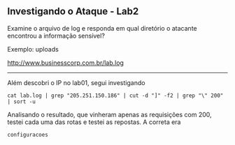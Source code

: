 ## Investigando o Ataque - Lab2
Examine o arquivo de log e responda em qual diretório o atacante encontrou a informação sensível?

Exemplo: uploads

http://www.businesscorp.com.br/lab.log

---
Além descobri o IP no lab01, segui investigando

```
cat lab.log | grep "205.251.150.186" | cut -d "]" -f2 | grep "\" 200" | sort -u
```

Analisando o resultado, que vinheram apenas as requisições com 200, testei cada uma das rotas e testei as repostas. A correta era

```
configuracoes
```